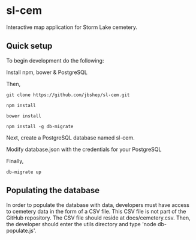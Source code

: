 # sl-cem

Interactive map application for Storm Lake cemetery.

## Quick setup

To begin development do the following:

Install npm, bower & PostgreSQL

Then,

```
git clone https://github.com/jbshep/sl-cem.git

npm install

bower install

npm install -g db-migrate
```

Next, create a PostgreSQL database named sl-cem.

Modify database.json with the credentials for your PostgreSQL

Finally, 

```
db-migrate up
```

## Populating the database

In order to populate the database with data, developers must have access to cemetery data in the form of a CSV file.  This CSV file is not part of the GitHub repository.  The CSV file should reside at docs/cemetery.csv.  Then, the developer should enter the utils directory and type 'node db-populate.js'. 

